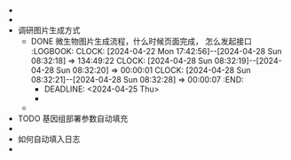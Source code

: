 -
-
- 调研图片生成方式
	- DONE 微生物图片生成流程，什么时候页面完成， 怎么发起接口
	  :LOGBOOK:
	  CLOCK: [2024-04-22 Mon 17:42:56]--[2024-04-28 Sun 08:32:18] =>  134:49:22
	  CLOCK: [2024-04-28 Sun 08:32:19]--[2024-04-28 Sun 08:32:20] =>  00:00:01
	  CLOCK: [2024-04-28 Sun 08:32:21]--[2024-04-28 Sun 08:32:28] =>  00:00:07
	  :END:
		- DEADLINE: <2024-04-25 Thu>
		-
	-
- TODO 基因组部署参数自动填充
-
- 如何自动填入日志
-